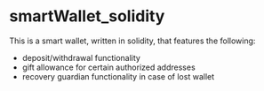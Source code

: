 # smartWallet_solidity

This is a smart wallet, written in solidity, that features the following:

- deposit/withdrawal functionality
- gift allowance for certain authorized addresses
- recovery guardian functionality in case of lost wallet
